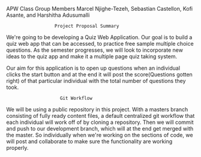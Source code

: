 APW Class Group Members Marcel Njighe-Tezeh, Sebastian Castellon, Kofi Asante, and  Harshitha Adusumalli 

                      Project Proposal Summary

We're going to be developing a Quiz Web Application. Our goal is to build a quiz web app that can be accessed, to practice free sample multiple choice questions. As the semester progresses, we will look to incorporate new ideas to the quiz app and make it a multiple page quiz taking system.

Our aim for this application is to open up questions when an individual clicks the start button and at the end it will post the score(Questions gotten right) of that particular individual with the total number of questions they took.

                        Git Workflow
We will be using a public repository in this project. With a masters branch consisting of fully ready content files, a default centralized git workflow that each individual will work off of by cloning a repository. Then we will commit and push to our development branch, which will at the end get merged with the master. So individually when we're working on the sections of code, we will post and collaborate to make sure the functionality are working properly.
